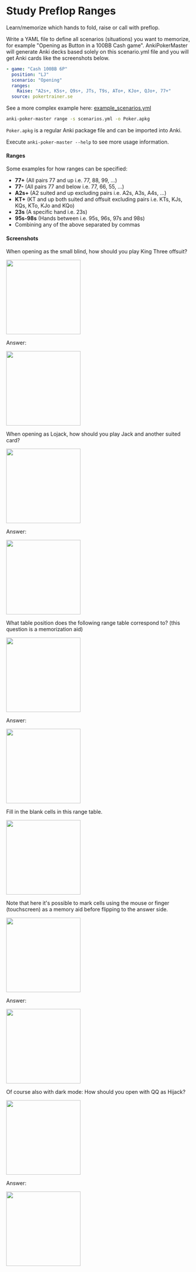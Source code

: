 # Study Preflop Ranges

Learn/memorize which hands to fold, raise or call with preflop.

Write a YAML file to define all scenarios (situations) you want to memorize,
for example "Opening as Button in a 100BB Cash game". AnkiPokerMaster will
generate Anki decks based solely on this scenario.yml file and you will get
Anki cards like the screenshots below.

```yaml
- game: "Cash 100BB 6P"
  position: "LJ"
  scenario: "Opening"
  ranges:
    Raise: "A2s+, K5s+, Q9s+, JTs, T9s, ATo+, KJo+, QJo+, 77+"
  source: pokertrainer.se
```

See a more complex example here:
[example_scenarios.yml](https://github.com/omarkohl/anki-poker-master/blob/main/example_scenarios.yml)

```bash
anki-poker-master range -s scenarios.yml -o Poker.apkg
```

`Poker.apkg` is a regular Anki package file and can be imported into Anki.

Execute `anki-poker-master --help` to see more usage information.

#### Ranges

Some examples for how ranges can be specified:

* **77+** (All pairs 77 and up i.e. 77, 88, 99, ...)
* **77-** (All pairs 77 and below i.e. 77, 66, 55, ...)
* **A2s+** (A2 suited and up excluding pairs i.e. A2s, A3s, A4s, ...)
* **KT+** (KT and up both suited and offsuit excluding pairs i.e. KTs, KJs, KQs,
  KTo, KJo and KQo)
* **23s** (A specific hand i.e. 23s)
* **95s-98s** (Hands between i.e. 95s, 96s, 97s and 98s)
* Combining any of the above separated by commas

#### Screenshots

When opening as the small blind, how should you play King Three offsuit?

<a href="https://github.com/omarkohl/anki-poker-master/blob/main/docs/screenshots/k3_q.jpg">
    <img src="https://raw.githubusercontent.com/omarkohl/anki-poker-master/refs/heads/main/docs/screenshots/k3_q.jpg" width="200">
</a>

Answer:

<a href="https://github.com/omarkohl/anki-poker-master/blob/main/docs/screenshots/k3_a.jpg">
    <img src="https://raw.githubusercontent.com/omarkohl/anki-poker-master/refs/heads/main/docs/screenshots/k3_a.jpg" width="200">
</a>

When opening as Lojack, how should you play Jack and another suited card?

<a href="https://github.com/omarkohl/anki-poker-master/blob/main/docs/screenshots/jx_q.jpg">
    <img src="https://raw.githubusercontent.com/omarkohl/anki-poker-master/refs/heads/main/docs/screenshots/jx_q.jpg" width="200">
</a>

Answer:

<a href="https://github.com/omarkohl/anki-poker-master/blob/main/docs/screenshots/jx_a.jpg">
    <img src="https://raw.githubusercontent.com/omarkohl/anki-poker-master/refs/heads/main/docs/screenshots/jx_a.jpg" width="200">
</a>

What table position does the following range table correspond to? (this question
is a memorization aid)

<a href="https://github.com/omarkohl/anki-poker-master/blob/main/docs/screenshots/position_q.jpg">
    <img src="https://raw.githubusercontent.com/omarkohl/anki-poker-master/refs/heads/main/docs/screenshots/position_q.jpg" width="200">
</a>

Answer:

<a href="https://github.com/omarkohl/anki-poker-master/blob/main/docs/screenshots/position_a.jpg">
    <img src="https://raw.githubusercontent.com/omarkohl/anki-poker-master/refs/heads/main/docs/screenshots/position_a.jpg" width="200">
</a>

Fill in the blank cells in this range table.

<a href="https://github.com/omarkohl/anki-poker-master/blob/main/docs/screenshots/quadrant_q.jpg">
    <img src="https://raw.githubusercontent.com/omarkohl/anki-poker-master/refs/heads/main/docs/screenshots/quadrant_q.jpg" width="200">
</a>

Note that here it's possible to mark cells using the mouse or finger
(touchscreen) as a memory aid before flipping to the answer side.

<a href="https://github.com/omarkohl/anki-poker-master/blob/main/docs/screenshots/quadrant_q_marking.jpg">
    <img src="https://raw.githubusercontent.com/omarkohl/anki-poker-master/refs/heads/main/docs/screenshots/quadrant_q_marking.jpg" width="200">
</a>

Answer:

<a href="https://github.com/omarkohl/anki-poker-master/blob/main/docs/screenshots/quadrant_a.jpg">
    <img src="https://raw.githubusercontent.com/omarkohl/anki-poker-master/refs/heads/main/docs/screenshots/quadrant_a.jpg" width="200">
</a>


Of course also with dark mode: How should you open with QQ as Hijack?

<a href="https://github.com/omarkohl/anki-poker-master/blob/main/docs/screenshots/qq_q.jpg">
    <img src="https://raw.githubusercontent.com/omarkohl/anki-poker-master/refs/heads/main/docs/screenshots/qq_q.jpg" width="200">
</a>

Answer:

<a href="https://github.com/omarkohl/anki-poker-master/blob/main/docs/screenshots/qq_a.jpg">
    <img src="https://raw.githubusercontent.com/omarkohl/anki-poker-master/refs/heads/main/docs/screenshots/qq_a.jpg" width="200">
</a>
